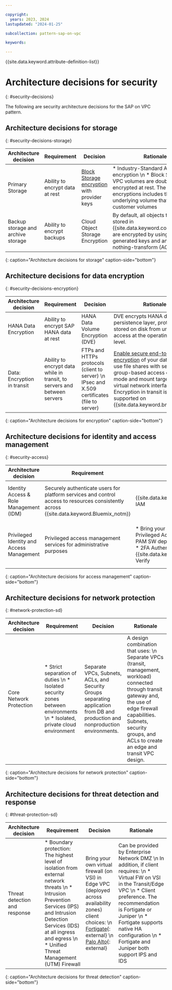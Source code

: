 ```yaml
---

copyright:
  years: 2023, 2024
lastupdated: "2024-01-25"

subcollection: pattern-sap-on-vpc

keywords:

---
```


{{site.data.keyword.attribute-definition-list}}

# Architecture decisions for security
{: #security-decisions}

The following are security architecture decisions for the SAP on VPC pattern.

## Architecture decisions for storage
{: #security-decisions-storage}

| Architecture decision | Requirement | Decision | Rationale |
| -------------- | -------------- | -------------- |-------------- |
| Primary Storage                         | Ability to encrypt data at rest                                                                                                     | [Block Storage encryption](/docs/vpc?topic=vpc-mng-data&interface=ui) with provider keys                                    | * Industry-Standard AES-256 encryption \n * Block Storage for VPC volumes are double-encrypted at rest. The double-encryptions includes the underlying volume that holds customer volumes                                                                                                                                                                                                                                                                                 |
| Backup storage and archive storage        | Ability to encrypt backups                                                                                                          | Cloud Object Storage Encryption                                                                                                                  | By default, all objects that are stored in {{site.data.keyword.cos_full_notm}} are encrypted by using randomly generated keys and an all-or-nothing-transform (AONT). |
{: caption="Architecture decisions for storage" caption-side="bottom"}

## Architecture decisions for data encryption
{: #security-decisions-encryption}

| Architecture decision | Requirement | Decision | Rationale |
| -------------- | -------------- | -------------- | -------------- |
| HANA Data Encryption                    | Ability to encrypt SAP HANA data at rest                                                                                            | HANA Data Volume Encryption (DVE)                                                                                                                | DVE encrypts HANA data at the persistence layer, protecting data stored on disk from unauthorized access at the operating system level.                                                                                                                                                                                       |
| Data: Encryption in transit            | Ability to encrypt data while in transit, to servers and between servers | FTPs and HTTPs protocols (client to server) \n IPsec and X.509 certificates (file to server)                                                                                                      | [Enable secure end-to-end encryption](/docs/vpc?topic=vpc-file-storage-vpc-eit) of your data when you use file shares with security-group-based access control mode and mount targets with virtual network interfaces. Encryption in transit is not supported on {{site.data.keyword.bm_is_short}}.|
{: caption="Architecture decisions for encryption" caption-side="bottom"}

## Architecture decisions for identity and access management
{: #security-access}

| Architecture decision | Requirement | Decision | Rationale |
| -------------- | -------------- | -------------- | -------------- |
| Identity Access & Role Management (IDM) | Securely authenticate users for platform services and control access to resources consistently across {{site.data.keyword.Bluemix_notm}}                     | {{site.data.keyword.Bluemix_notm}} IAM                                                                                                                                    | Use IAM access policies to assign users, service IDs, and trusted profiles access to resources within the {{site.data.keyword.Bluemix_notm}} account.                                                                                                                                                                                              |
| Privileged Identity and Access Management | Privileged access management services for administrative purposes                                                                   | * Bring your own bastion host (or Privileged Access Gateway) with PAM SW deployed in Edge VPC \n * 2FA Authentication though {{site.data.keyword.IBM}} Security Verify                                                            | Securely access remote resources over the private network for management purposes; bastion accessed by SSH. Session recording, tracking all activities that are successful or not, to note any potential threats |
{: caption="Architecture decisions for access management" caption-side="bottom"}

## Architecture decisions for network protection
{: #network-protection-sd}

| Architecture decision | Requirement | Decision | Rationale |
| -------------- | -------------- | -------------- | -------------- |
| Core Network Protection                 | * Strict separation of duties \n * Isolated security zones between environments \n * Isolated, private cloud environment                                                                                                    | Separate VPCs, Subnets, ACLs, and Security Groups separating application from DB and production and nonproduction environments.                         | A design combination that uses: \n Separate VPCs (transit, management, workload) connected through transit gateway and, the use of edge firewall capabilities. Subnets, security groups, and ACLs to create an edge and transit VPC design. |
{: caption="Architecture decisions for network protection" caption-side="bottom"}

## Architecture decisions for threat detection and response
{: #threat-protection-sd}

| Architecture decision | Requirement | Decision | Rationale |
| -------------- | -------------- | -------------- | -------------- |
| Threat detection and response | * Boundary protection: The highest level of isolation from external network threats \n * Intrusion Prevention Services (IPS) and Intrusion Detection Services (IDS) at all ingress and egress \n * Unified Threat Management (UTM) Firewall | Bring your own virtual firewall (on VSI) in Edge VPC (deployed across availability zones) client choices: \n [Fortigate](https://cloud.ibm.com/catalog/content/ibm-fortigate-AP-HA-terraform-deploy-5dd3e4ba-c94b-43ab-b416-c1c313479cec-global){: external}  \n [Palo Alto](https://cloud.ibm.com/catalog/content/ibmcloud-vmseries-1.9-6470816d-562d-4627-86a5-fe3ad4e94b30-global){: external}  |Can be provided by Enterprise Network DMZ \n In addition, if client requires: \n * Virtual FW on VSI in the Transit/Edge VPC \n * Client preference. The recommendation is Fortigate or Juniper \n * Fortigate supports native HA configuration \n * Fortigate and Juniper both support IPS and IDS|
{: caption="Architecture decisions for threat detection" caption-side="bottom"}
